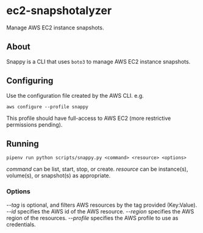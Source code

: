 # ec2-snapshotalyzer

Manage AWS EC2 instance snapshots.

## About

Snappy is a CLI that uses `boto3` to manage AWS EC2 instance snapshots.

## Configuring

Use the configuration file created by the AWS CLI. e.g.

`aws configure --profile snappy`

This profile should have full-access to AWS EC2 (more restrictive permissions pending).

## Running

`pipenv run python scripts/snappy.py <command> <resource> <options>`

*command* can be list, start, stop, or create.
*resource* can be instance(s), volume(s), or snapshot(s) as appropriate.

### Options

*--tag* is optional, and filters AWS resources by the tag provided (Key:Value).
*--id* specifies the AWS id of the AWS resource.
*--region* specifies the AWS region of the resources.
*--profile* specifies the AWS profile to use as credentials.
